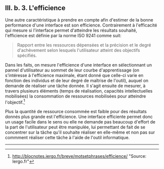 ## III. b. 3. L'efficience

Une autre caractéristique à prendre en compte afin d'estimer de la bonne performance d'une interface est son efficience. Contrairement à l'efficacité qui mesure si l'interface permet d'atteindre les résultats souhaité, l'efficience est définie par la norme ISO 9241 comme suit:

> Rapport entre les ressources dépensées et la précision et le degré d'achèvement selon lesquels l'utilisateur atteint des objectifs spécifiés. 

Dans les faits, on mesure l'efficience d'une interface en sélectionnant un pannel d'utilisateur au sommet de leur courbe d'apprentissage (on s'intéresse à l'efficience maximale, étant donné que celle-ci varie en fonction des individus et de leur degré de maîtrise de l'outil), auquel on demande de réaliser une tâche donnée. Il s'agit ensuite de mesurer, à travers plusieurs éléments (temps de réalisation, capacités intellectuelles mobilisées) la consommation de ressources mobilisées pour atteindre l'objectif.[^1]

Plus la quantité de ressource consommée est faible pour des résultats donnés plus grande est l'efficience. 
Une interface efficiente permet donc un usage facile dans le sens ou elle ne demande pas beaucoup d'effort de la part de l'utilisateur peut être manipulée, lui permettant de fait de se concentrer sur la tâche qu'il souhaite réaliser en elle-même et non pas sur commment réaliser cette tâche à l'aide de l'outil informatique.


-----

[^1]: http://blocnotes.iergo.fr/breve/motsetphrases/efficience/ "Source: Iergo.fr"